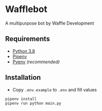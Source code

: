 # Wafflebot

A multipurpose bot by Waffle Development

## Requirements

* [Python 3.8](https://www.python.org/)
* [Pipenv](https://github.com/pypa/pipenv)
* [Pyenv](https://github.com/pyenv/pyenv) *(recommended)*

## Installation

* Copy `.env.example` to `.env` and fill values

```bash
pipenv install
pipenv run python main.py
```
